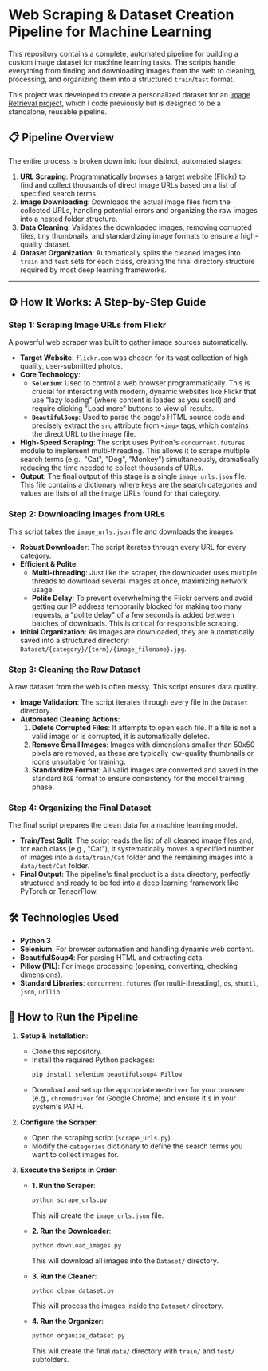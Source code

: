 # Web Scraping & Dataset Creation Pipeline for Machine Learning

This repository contains a complete, automated pipeline for building a custom image dataset for machine learning tasks. The scripts handle everything from finding and downloading images from the web to cleaning, processing, and organizing them into a structured `train`/`test` format.

This project was developed to create a personalized dataset for an [Image Retrieval project](https://github.com/HeigatVu/image-retrieval), which I code previously but is designed to be a standalone, reusable pipeline.

## 📋 Pipeline Overview

The entire process is broken down into four distinct, automated stages:

1.  **URL Scraping**: Programmatically browses a target website (Flickr) to find and collect thousands of direct image URLs based on a list of specified search terms.
2.  **Image Downloading**: Downloads the actual image files from the collected URLs, handling potential errors and organizing the raw images into a nested folder structure.
3.  **Data Cleaning**: Validates the downloaded images, removing corrupted files, tiny thumbnails, and standardizing image formats to ensure a high-quality dataset.
4.  **Dataset Organization**: Automatically splits the cleaned images into `train` and `test` sets for each class, creating the final directory structure required by most deep learning frameworks.

---

## ⚙️ How It Works: A Step-by-Step Guide

### Step 1: Scraping Image URLs from Flickr

A powerful web scraper was built to gather image sources automatically.

* **Target Website**: `flickr.com` was chosen for its vast collection of high-quality, user-submitted photos.
* **Core Technology**:
    * **`Selenium`**: Used to control a web browser programmatically. This is crucial for interacting with modern, dynamic websites like Flickr that use "lazy loading" (where content is loaded as you scroll) and require clicking "Load more" buttons to view all results.
    * **`BeautifulSoup`**: Used to parse the page's HTML source code and precisely extract the `src` attribute from `<img>` tags, which contains the direct URL to the image file.
* **High-Speed Scraping**: The script uses Python's `concurrent.futures` module to implement multi-threading. This allows it to scrape multiple search terms (e.g., "Cat", "Dog", "Monkey") simultaneously, dramatically reducing the time needed to collect thousands of URLs.
* **Output**: The final output of this stage is a single `image_urls.json` file. This file contains a dictionary where keys are the search categories and values are lists of all the image URLs found for that category.

### Step 2: Downloading Images from URLs

This script takes the `image_urls.json` file and downloads the images.

* **Robust Downloader**: The script iterates through every URL for every category.
* **Efficient & Polite**:
    * **Multi-threading**: Just like the scraper, the downloader uses multiple threads to download several images at once, maximizing network usage.
    * **Polite Delay**: To prevent overwhelming the Flickr servers and avoid getting our IP address temporarily blocked for making too many requests, a "polite delay" of a few seconds is added between batches of downloads. This is critical for responsible scraping.
* **Initial Organization**: As images are downloaded, they are automatically saved into a structured directory: `Dataset/{category}/{term}/{image_filename}.jpg`.

### Step 3: Cleaning the Raw Dataset

A raw dataset from the web is often messy. This script ensures data quality.

* **Image Validation**: The script iterates through every file in the `Dataset` directory.
* **Automated Cleaning Actions**:
    1.  **Delete Corrupted Files**: It attempts to open each file. If a file is not a valid image or is corrupted, it is automatically deleted.
    2.  **Remove Small Images**: Images with dimensions smaller than 50x50 pixels are removed, as these are typically low-quality thumbnails or icons unsuitable for training.
    3.  **Standardize Format**: All valid images are converted and saved in the standard `RGB` format to ensure consistency for the model training phase.

### Step 4: Organizing the Final Dataset

The final script prepares the clean data for a machine learning model.

* **Train/Test Split**: The script reads the list of all cleaned image files and, for each class (e.g., "Cat"), it systematically moves a specified number of images into a `data/train/Cat` folder and the remaining images into a `data/test/Cat` folder.
* **Final Output**: The pipeline's final product is a `data` directory, perfectly structured and ready to be fed into a deep learning framework like PyTorch or TensorFlow.

## 🛠️ Technologies Used

* **Python 3**
* **Selenium**: For browser automation and handling dynamic web content.
* **BeautifulSoup4**: For parsing HTML and extracting data.
* **Pillow (PIL)**: For image processing (opening, converting, checking dimensions).
* **Standard Libraries**: `concurrent.futures` (for multi-threading), `os`, `shutil`, `json`, `urllib`.

## 🚀 How to Run the Pipeline

1.  **Setup & Installation**:
    * Clone this repository.
    * Install the required Python packages:
        ```bash
        pip install selenium beautifulsoup4 Pillow
        ```
    * Download and set up the appropriate `WebDriver` for your browser (e.g., `chromedriver` for Google Chrome) and ensure it's in your system's PATH.

2.  **Configure the Scraper**:
    * Open the scraping script (`scrape_urls.py`).
    * Modify the `categories` dictionary to define the search terms you want to collect images for.

3.  **Execute the Scripts in Order**:
    * **1. Run the Scraper**:
        ```bash
        python scrape_urls.py
        ```
        This will create the `image_urls.json` file.

    * **2. Run the Downloader**:
        ```bash
        python download_images.py
        ```
        This will download all images into the `Dataset/` directory.

    * **3. Run the Cleaner**:
        ```bash
        python clean_dataset.py
        ```
        This will process the images inside the `Dataset/` directory.

    * **4. Run the Organizer**:
        ```bash
        python organize_dataset.py
        ```
        This will create the final `data/` directory with `train/` and `test/` subfolders.
